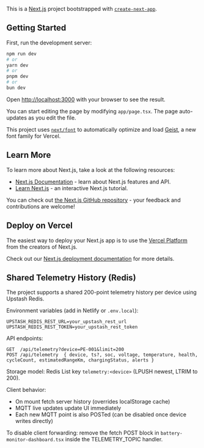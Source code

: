 This is a [Next.js](https://nextjs.org) project bootstrapped with [`create-next-app`](https://nextjs.org/docs/app/api-reference/cli/create-next-app).

## Getting Started

First, run the development server:

```bash
npm run dev
# or
yarn dev
# or
pnpm dev
# or
bun dev
```

Open [http://localhost:3000](http://localhost:3000) with your browser to see the result.

You can start editing the page by modifying `app/page.tsx`. The page auto-updates as you edit the file.

This project uses [`next/font`](https://nextjs.org/docs/app/building-your-application/optimizing/fonts) to automatically optimize and load [Geist](https://vercel.com/font), a new font family for Vercel.

## Learn More

To learn more about Next.js, take a look at the following resources:

- [Next.js Documentation](https://nextjs.org/docs) - learn about Next.js features and API.
- [Learn Next.js](https://nextjs.org/learn) - an interactive Next.js tutorial.

You can check out [the Next.js GitHub repository](https://github.com/vercel/next.js) - your feedback and contributions are welcome!

## Deploy on Vercel

The easiest way to deploy your Next.js app is to use the [Vercel Platform](https://vercel.com/new?utm_medium=default-template&filter=next.js&utm_source=create-next-app&utm_campaign=create-next-app-readme) from the creators of Next.js.

Check out our [Next.js deployment documentation](https://nextjs.org/docs/app/building-your-application/deploying) for more details.

## Shared Telemetry History (Redis)

The project supports a shared 200-point telemetry history per device using Upstash Redis.

Environment variables (add in Netlify or `.env.local`):

```
UPSTASH_REDIS_REST_URL=your_upstash_rest_url
UPSTASH_REDIS_REST_TOKEN=your_upstash_rest_token
```

API endpoints:

```
GET  /api/telemetry?device=PE-001&limit=200
POST /api/telemetry  { device, ts?, soc, voltage, temperature, health, cycleCount, estimatedRangeKm, chargingStatus, alerts }
```

Storage model: Redis List key `telemetry:<device>` (LPUSH newest, LTRIM to 200).

Client behavior:
- On mount fetch server history (overrides localStorage cache)
- MQTT live updates update UI immediately
- Each new MQTT point is also POSTed (can be disabled once device writes directly)

To disable client forwarding: remove the fetch POST block in `battery-monitor-dashboard.tsx` inside the TELEMETRY_TOPIC handler.
